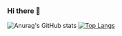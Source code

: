 ### Hi there 👋

![Anurag's GitHub stats](https://github-readme-stats.vercel.app/api?username=NandoFilter&theme=tokyonight&show_icons=true)
[![Top Langs](https://github-readme-stats.vercel.app/api/top-langs/?username=NandoFilter&layout=compact&theme=tokyonight&hide=xslt)](https://github.com/anuraghazra/github-readme-stats)
